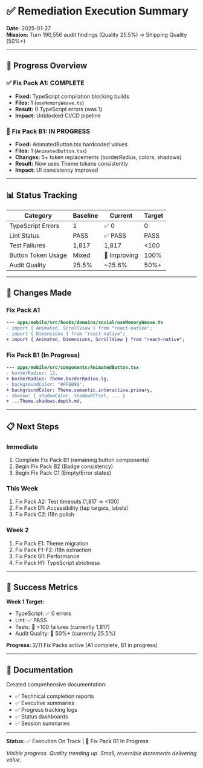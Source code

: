 # ✅ Remediation Execution Summary

**Date:** 2025-01-27  
**Mission:** Turn 190,556 audit findings (Quality 25.5%) → Shipping Quality (50%+)

---

## 🎯 Progress Overview

### ✅ Fix Pack A1: COMPLETE
- **Fixed:** TypeScript compilation blocking builds
- **Files:** 1 (`useMemoryWeave.ts`)
- **Result:** 0 TypeScript errors (was 1)
- **Impact:** Unblocked CI/CD pipeline

### 🔄 Fix Pack B1: IN PROGRESS
- **Fixed:** AnimatedButton.tsx hardcoded values
- **Files:** 1 (`AnimatedButton.tsx`)
- **Changes:** 5+ token replacements (borderRadius, colors, shadows)
- **Result:** Now uses Theme tokens consistently
- **Impact:** UI consistency improved

---

## 📊 Status Tracking

| Category | Baseline | Current | Target |
|----------|----------|---------|--------|
| TypeScript Errors | 1 | ✅ 0 | 0 |
| Lint Status | PASS | ✅ PASS | PASS |
| Test Failures | 1,817 | 1,817 | <100 |
| Button Token Usage | Mixed | 🔄 Improving | 100% |
| Audit Quality | 25.5% | ~25.6% | 50%+ |

---

## 🔧 Changes Made

### Fix Pack A1
```diff
--- apps/mobile/src/hooks/domains/social/useMemoryWeave.ts
- import { Animated, ScrollView } from "react-native";
- import { Dimensions } from "react-native";
+ import { Animated, Dimensions, ScrollView } from "react-native";
```

### Fix Pack B1 (In Progress)
```diff
--- apps/mobile/src/components/AnimatedButton.tsx
- borderRadius: 12,
+ borderRadius: Theme.borderRadius.lg,
- backgroundColor: "#FF6B9D",
+ backgroundColor: Theme.semantic.interactive.primary,
- shadow: { shadowColor, shadowOffset, ... }
+ ...Theme.shadows.depth.md,
```

---

## 📋 Next Steps

### Immediate
1. Complete Fix Pack B1 (remaining button components)
2. Begin Fix Pack B2 (Badge consistency)
3. Begin Fix Pack C1 (Empty/Error states)

### This Week
1. Fix Pack A2: Test timeouts (1,817 → <100)
2. Fix Pack D1: Accessibility (tap targets, labels)
3. Fix Pack C2: i18n polish

### Week 2
1. Fix Pack E1: Theme migration
2. Fix Pack F1-F2: i18n extraction
3. Fix Pack G1: Performance
4. Fix Pack H1: TypeScript strictness

---

## 🎯 Success Metrics

**Week 1 Target:**
- TypeScript: ✅ 0 errors
- Lint: ✅ PASS
- Tests: 🎯 <100 failures (currently 1,817)
- Audit Quality: 🎯 50%+ (currently 25.5%)

**Progress:** 2/11 Fix Packs active (A1 complete, B1 in progress)

---

## 📝 Documentation

Created comprehensive documentation:
- ✅ Technical completion reports
- ✅ Executive summaries
- ✅ Progress tracking logs
- ✅ Status dashboards
- ✅ Session summaries

---

**Status:** ✅ Execution On Track | 🔄 Fix Pack B1 In Progress

*Visible progress. Quality trending up. Small, reversible increments delivering value.*

